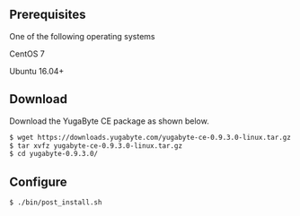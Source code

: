 ## Prerequisites

One of the following operating systems

<i class="icon-centos"></i> CentOS 7 

<i class="icon-ubuntu"></i> Ubuntu 16.04+

## Download

Download the YugaByte CE package as shown below.


```sh
$ wget https://downloads.yugabyte.com/yugabyte-ce-0.9.3.0-linux.tar.gz
$ tar xvfz yugabyte-ce-0.9.3.0-linux.tar.gz
$ cd yugabyte-0.9.3.0/
```

## Configure

```sh
$ ./bin/post_install.sh
```
